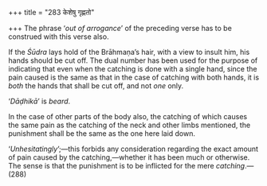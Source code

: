 +++
title = "283 केशेषु गृह्णतो"

+++
The phrase ‘*out of arrogance*’ of the preceding verse has to be
construed with this verse also.

If the *Śūdra* lays hold of the Brāhmaṇa’s hair, with a view to insult
him, his hands should be cut off. The dual number has been used for the
purpose of indicating that even when the catching is done with a single
hand, since the pain caused is the same as that in the case of catching
with both hands, it is *both* the hands that shall be cut off, and not
*one* only.

‘*Dāḍhikā*’ is *beard*.

In the case of other parts of the body also, the catching of which
causes the same pain as the catching of the neck and other limbs
mentioned, the punishment shall be the same as the one here laid down.

‘*Unhesitatingly*’;—this forbids any consideration regarding the exact
amount of pain caused by the catching,—whether it has been much or
otherwise. The sense is that the punishment is to be inflicted for the
mere *catching*.—(288)


